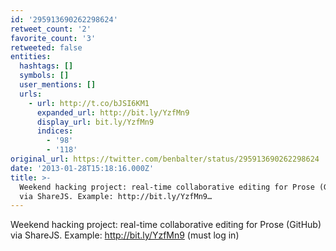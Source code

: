 ```yaml
---
id: '295913690262298624'
retweet_count: '2'
favorite_count: '3'
retweeted: false
entities:
  hashtags: []
  symbols: []
  user_mentions: []
  urls:
    - url: http://t.co/bJSI6KM1
      expanded_url: http://bit.ly/YzfMn9
      display_url: bit.ly/YzfMn9
      indices:
        - '98'
        - '118'
original_url: https://twitter.com/benbalter/status/295913690262298624
date: '2013-01-28T15:18:16.000Z'
title: >-
  Weekend hacking project: real-time collaborative editing for Prose (GitHub)
  via ShareJS. Example: http://bit.ly/YzfMn9…
---
```


Weekend hacking project: real-time collaborative editing for Prose (GitHub) via ShareJS. Example: http://bit.ly/YzfMn9 (must log in)